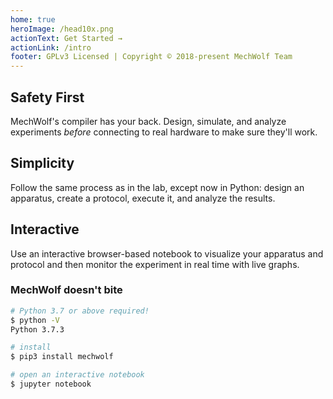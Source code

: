 ```yaml
---
home: true
heroImage: /head10x.png
actionText: Get Started →
actionLink: /intro
footer: GPLv3 Licensed | Copyright © 2018-present MechWolf Team
---
```


<div style="text-align: center">
  <Bit/>
</div>

<div class="features">
  <div class="feature">
    <h2>Safety First</h2>
    <p>MechWolf's compiler has your back. Design, simulate, and analyze experiments <em>before</em> connecting to real hardware to make sure they'll work. </p>
  </div>
  <div class="feature">
    <h2>Simplicity</h2>
    <p>Follow the same process as in the lab, except now in Python: design an apparatus, create a protocol, execute it, and analyze the results.</p>
  </div>
  <div class="feature">
    <h2>Interactive</h2>
    <p>Use an interactive browser-based notebook to visualize your apparatus and protocol and then monitor the experiment in real time with live graphs.</p>
  </div>
</div>

### MechWolf doesn't bite

```bash
# Python 3.7 or above required!
$ python -V
Python 3.7.3

# install
$ pip3 install mechwolf

# open an interactive notebook
$ jupyter notebook
```
